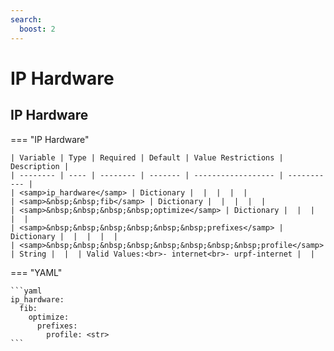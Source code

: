 ```yaml
---
search:
  boost: 2
---
```


# IP Hardware

## IP Hardware

=== "IP Hardware"


    | Variable | Type | Required | Default | Value Restrictions | Description |
    | -------- | ---- | -------- | ------- | ------------------ | ----------- |
    | <samp>ip_hardware</samp> | Dictionary |  |  |  |  |
    | <samp>&nbsp;&nbsp;fib</samp> | Dictionary |  |  |  |  |
    | <samp>&nbsp;&nbsp;&nbsp;&nbsp;optimize</samp> | Dictionary |  |  |  |  |
    | <samp>&nbsp;&nbsp;&nbsp;&nbsp;&nbsp;&nbsp;prefixes</samp> | Dictionary |  |  |  |  |
    | <samp>&nbsp;&nbsp;&nbsp;&nbsp;&nbsp;&nbsp;&nbsp;&nbsp;profile</samp> | String |  |  | Valid Values:<br>- internet<br>- urpf-internet |  |

=== "YAML"

    ```yaml
    ip_hardware:
      fib:
        optimize:
          prefixes:
            profile: <str>
    ```
